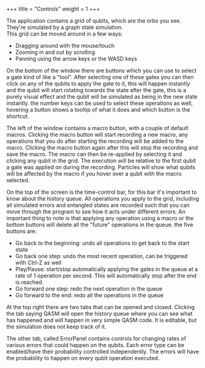 +++
title = "Controls"
weight = 1
+++

The application contains a grid of qubits, which are the orbs you see. 
They're simulated by a graph state simulation.  
This grid can be moved around in a few ways:
- Dragging around with the mouse/touch
- Zooming in and out by scrolling
- Panning using the arrow keys or the WASD keys

On the bottom of the window there are buttons which you can use to select a
gate kind of like a "tool". After selecting one of these gates you can then click
on any of the qubits to apply the gate to it, this will happen instantly and the qubit
will start rotating towards the state after the gate, this is a purely visual effect and
the qubit will be simulated as being in the new state instantly. the number keys can be used
to select these operations as well, hovering a button shows a tooltip of what it does and
which button is the shortcut.

The left of the window contains a macro button, with a couple of default macros.
Clicking the macro button will start recording a new macro, any operations that you
do after starting the recording will be added to the macro. Clicking the macro button
again after this will stop the recording and save the macro. The macro can then be re-applied
by selecting it and clicking any qubit in the grid. The execution will be relative to the first qubit
a gate was applied on during the recording. Particles will show what qubits will be affected
by the macro if you hover over a qubit with the macro selected.

On the top of the screen is the time-control bar, for this bar it's important to know about the
history queue. All operations you apply to the grid, including all simulated errors and entangled states
are recorded such that you can move through the program to see how it acts under different errors.
An important thing to note is that applying any operation using a macro or the bottom buttons will
delete all the "future" operations in the queue.
the five buttons are:
- Go back to the beginning: undo all operations to get back to the start state
- Go back one step: undo the most recent operation, can be triggered with Ctrl-Z as well
- Play/Pause: start/stop automatically applying the gates in the queue at a rate of 1 operation per second. This will automatically stop after the end is reached.
- Go forward one step: redo the next operation in the queue
- Go forward to the end: redo all the operations in the queue

At the top right there are two tabs that can be opened and closed.
Clicking the tab saying QASM will open the history queue where you can see what has happened
and will happen in very simple QASM code. It is editable, but the simulation does not keep track of it.

The other tab, called ErrorPanel contains controls for changing rates of various errors that
could happen on the qubits. Each error type can be enabled/have their probability controlled
independently. The errors will have the probability to happen on every qubit operation executed.
